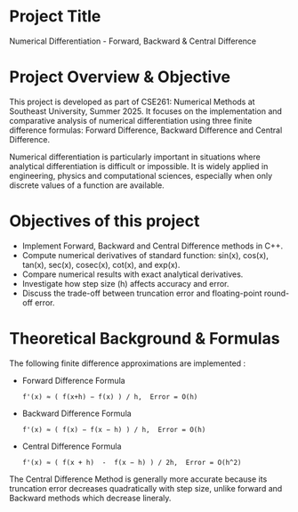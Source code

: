 # Project Title
Numerical Differentiation - Forward, Backward & Central Difference
# Project Overview & Objective
This project is developed as part of CSE261: Numerical Methods at Southeast University, Summer 2025. It focuses on the implementation and comparative analysis of numerical differentiation using three finite difference formulas: Forward Difference, Backward Difference and Central Difference.

Numerical differentiation is particularly important in situations where analytical differentiation is difficult or impossible. It is widely applied in engineering, physics and computational sciences, especially when only discrete values of a function are available.

# Objectives of this project
  - Implement Forward, Backward and Central Difference methods in C++.
  - Compute numerical derivatives of standard function: sin(x), cos(x), tan(x), sec(x), cosec(x), cot(x), and exp(x).
  - Compare numerical results with exact analytical derivatives.
  - Investigate how step size (h) affects accuracy and error.
  - Discuss the trade-off between truncation error and floating-point round-off error.

# Theoretical Background & Formulas
The following finite difference approximations are implemented : 

* Forward Difference Formula
  
      f'(x) ≈ ( f(x+h) − f(x) ) / h,  Error = O(h)

* Backward Difference Formula

      f'(x) ≈ ( f(x) − f(x − h) ) / h,  Error = O(h)

* Central Difference Formula

      f'(x) ≈ ( f(x + h)  -  f(x − h) ) / 2h,  Error = O(h^2)

The Central Difference Method is generally more accurate because its truncation error decreases quadratically with step size, unlike forward and Backward methods which decrease lineraly.
